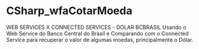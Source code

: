# CSharp_wfaCotarMoeda
WEB SERVICES X CONNECTED SERVICES - DOLAR BCBRASIL  Usando o Web Service do Banco Central do Brasil e Comparando com o Connected Service para recuperar o valor de algumas moedas, principalmente o Dólar.
